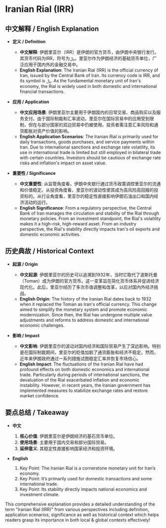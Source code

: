 # Iranian Rial (IRR)

## 中文解释 / English Explanation

* **定义 / Definition**  
  - **中文解释**: 伊朗里亚尔（IRR）是伊朗的官方货币，由伊朗中央银行发行。其货币代码为IRR，符号为﷼。里亚尔作为伊朗经济的基础货币单位，广泛应用于国内外的金融交易中。  
  - **English Explanation**: The Iranian Rial (IRR) is the official currency of Iran, issued by the Central Bank of Iran. Its currency code is IRR, and its symbol is ﷼. As the fundamental monetary unit of Iran's economy, the Rial is widely used in both domestic and international financial transactions.

* **应用 / Application**  
  - **中文应用场景**: 伊朗里亚尔主要用于伊朗国内的日常交易、商品购买以及服务支付。由于国际制裁和汇率波动，里亚尔在国际贸易中的应用受到限制，但在与部分国家的双边贸易中仍被使用。投资者需注意汇率风险和通货膨胀对资产价值的影响。  
  - **English Application Scenarios**: The Iranian Rial is primarily used for daily transactions, goods purchases, and service payments within Iran. Due to international sanctions and exchange rate volatility, its use in international trade is limited but still employed in bilateral trade with certain countries. Investors should be cautious of exchange rate risks and inflation's impact on asset value.

* **重要性 / Significance**  
  - **中文重要性**: 从监管角度看，伊朗中央银行通过货币政策调控里亚尔的流通和价值稳定。从投资角度看，里亚尔的波动性使其成为高风险高回报的投资标的。从行业角度看，里亚尔的稳定性直接影响伊朗石油出口和国内经济活动的运行。  
  - **English Significance**: From a regulatory perspective, the Central Bank of Iran manages the circulation and stability of the Rial through monetary policies. From an investment standpoint, the Rial's volatility makes it a high-risk, high-reward asset. From an industry perspective, the Rial's stability directly impacts Iran's oil exports and domestic economic activities.

## 历史典故 / Historical Context

* **起源 / Origin**  
  - **中文起源**: 伊朗里亚尔的历史可以追溯到1932年，当时它取代了波斯托曼（Toman）成为伊朗的官方货币。这一变革旨在简化货币体系并促进经济现代化。此后，里亚尔经历了多次币值调整和改革，以应对国内外经济挑战。  
  - **English Origin**: The history of the Iranian Rial dates back to 1932 when it replaced the Toman as Iran's official currency. This change aimed to simplify the monetary system and promote economic modernization. Since then, the Rial has undergone multiple value adjustments and reforms to address domestic and international economic challenges.

* **影响 / Impact**  
  - **中文影响**: 伊朗里亚尔的波动对国内经济和国际贸易产生了深远影响。特别是在国际制裁期间，里亚尔的贬值加剧了通货膨胀和经济不稳定。然而，近年来伊朗政府通过一系列措施试图稳定汇率并恢复市场信心。  
  - **English Impact**: The fluctuations of the Iranian Rial have had profound effects on both domestic economics and international trade. Particularly during periods of international sanctions, the devaluation of the Rial exacerbated inflation and economic instability. However, in recent years, the Iranian government has implemented measures to stabilize exchange rates and restore market confidence.

## 要点总结 / Takeaway

* **中文**  
  1. **核心价值**: 伊朗里亚尔是伊朗经济的基石货币单位。
  2. **使用场景**: 主要用于国内交易和部分国际贸易。
  3. **延伸意义**: 其稳定性直接影响国家经济和投资环境。

* **English**  
  1. Key Point: The Iranian Rial is a cornerstone monetary unit for Iran’s economy.
  2. Key Point: It’s primarily used for domestic transactions and some international trade.
  3. Key Point: Its stability directly impacts national economics and investment climate.

This comprehensive explanation provides a detailed understanding of the term "Iranian Rial (IRR)" from various perspectives including definition, application scenarios, significance as well as historical context which helps readers grasp its importance in both local & global contexts effectively!
